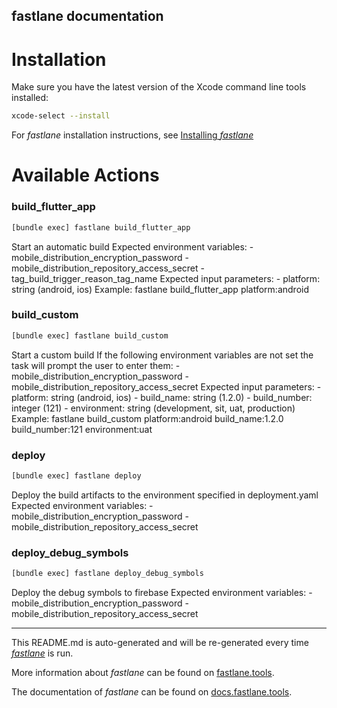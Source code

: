 fastlane documentation
----

# Installation

Make sure you have the latest version of the Xcode command line tools installed:

```sh
xcode-select --install
```

For _fastlane_ installation instructions, see [Installing _fastlane_](https://docs.fastlane.tools/#installing-fastlane)

# Available Actions

### build_flutter_app

```sh
[bundle exec] fastlane build_flutter_app
```

Start an automatic build
Expected environment variables:
    - mobile_distribution_encryption_password
    - mobile_distribution_repository_access_secret
    - tag_build_trigger_reason_tag_name
Expected input parameters:
    - platform: string (android, ios)
Example:
    fastlane build_flutter_app platform:android

### build_custom

```sh
[bundle exec] fastlane build_custom
```

Start a custom build
If the following environment variables are not set the task will prompt the user to enter them:
    - mobile_distribution_encryption_password
    - mobile_distribution_repository_access_secret
Expected input parameters:
    - platform: string (android, ios)
    - build_name: string (1.2.0)
    - build_number: integer (121)
    - environment: string (development, sit, uat, production)
Example:
    fastlane build_custom platform:android build_name:1.2.0 build_number:121 environment:uat

### deploy

```sh
[bundle exec] fastlane deploy
```

Deploy the build artifacts to the environment specified in deployment.yaml
Expected environment variables:
    - mobile_distribution_encryption_password
    - mobile_distribution_repository_access_secret

### deploy_debug_symbols

```sh
[bundle exec] fastlane deploy_debug_symbols
```

Deploy the debug symbols to firebase
Expected environment variables:
    - mobile_distribution_encryption_password
    - mobile_distribution_repository_access_secret

----

This README.md is auto-generated and will be re-generated every time [_fastlane_](https://fastlane.tools) is run.

More information about _fastlane_ can be found on [fastlane.tools](https://fastlane.tools).

The documentation of _fastlane_ can be found on [docs.fastlane.tools](https://docs.fastlane.tools).
